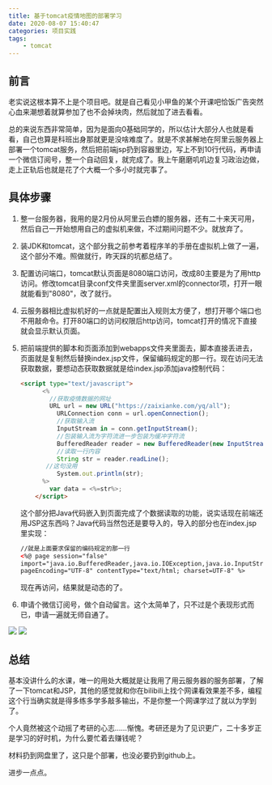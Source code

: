 ```yaml
---
title: 基于tomcat疫情地图的部署学习
date: 2020-08-07 15:40:47
categories: 项目实践
tags:
	- tomcat
---
```


## 前言

老实说这根本算不上是个项目吧。就是自己看见小甲鱼的某个开课吧恰饭广告突然心血来潮想着就算参加了也不会掉块肉，然后就加了进去看看。

<!--more-->

总的来说东西非常简单，因为是面向0基础同学的，所以估计大部分人也就是看看，自己也算是科班出身那就更是没啥难度了。就是不求甚解地在阿里云服务器上部署一个tomcat服务，然后把前端jsp扔到容器里边，写上不到10行代码，再申请一个微信订阅号，整一个自动回复，就完成了。我上午磨磨叽叽边复习政治边做，走上正轨后也就是花了个大概一个多小时就完事了。

## 具体步骤

1. 整一台服务器，我用的是2月份从阿里云白嫖的服务器，还有二十来天可用，然后自己一开始想用自己的虚拟机来做，不过期间问题不少。就放弃了。

2. 装JDK和tomcat，这个部分我之前参考着程序羊的手册在虚拟机上做了一遍，这个部分不难。照做就行，昨天踩的坑都总结了。

3. 配置访问端口，tomcat默认页面是8080端口访问，改成80主要是为了用http访问。修改tomcat目录conf文件夹里面server.xml的connector项，打开一眼就能看到"8080"，改了就行。

4. 云服务器相比虚拟机好的一点就是配置出入规则太方便了，想打开哪个端口也不用敲命令。打开80端口的访问权限后http访问，tomcat打开的情况下直接就会显示默认页面。

5. 把前端提供的脚本和页面添加到webapps文件夹里面去，脚本直接丢进去，页面就是复制然后替换index.jsp文件，保留编码规定的那一行。现在访问无法获取数据，要想动态获取数据就是给index.jsp添加java控制代码：

   ```html
   <script type="text/javascript">
         <%
           //获取疫情数据的网址
           URL url = new URL("https://zaixianke.com/yq/all");
             URLConnection conn = url.openConnection();
             //获取输入流
             InputStream in = conn.getInputStream();
             //包装输入流为字符流进一步包装为缓冲字符流
             BufferedReader reader = new BufferedReader(new InputStreamReader(in, StandardCharsets.UTF_8));
             //读取一行内容
             String str = reader.readLine();
       	  //这句没用
             System.out.println(str);
         %>
           var data = <%=str%>;
       </script>
   ```

   这个部分把Java代码嵌入到页面完成了个数据读取的功能，说实话现在前端还用JSP这东西吗？Java代码当然包还是要导入的，导入的部分也在index.jsp里实现：

   ```html
   //就是上面要求保留的编码规定的那一行
   <%@ page session="false"
   import="java.io.BufferedReader,java.io.IOException,java.io.InputStream,java.io.InputStreamReader,java.net.URL,java.net.URLConnection,java.nio.charset.StandardCharsets"
   pageEncoding="UTF-8" contentType="text/html; charset=UTF-8" %>
   ```

   现在再访问，结果就是动态的了。

6. 申请个微信订阅号，做个自动留言。这个太简单了，只不过是个表现形式而已，申请一遍就无师自通了。

<img src="https://cdn.jsdelivr.net/gh/meloveayu/blog_img@master/img/20200807163428.png"  />
<img src="https://cdn.jsdelivr.net/gh/meloveayu/blog_img@master/img/20200807163450.png"  />



## 总结

基本没讲什么的水课，唯一的用处大概就是让我用了用云服务器的服务部署，了解了一下tomcat和JSP，其他的感觉就和你在bilibili上找个网课看效果差不多，编程这个行当确实就是得多练多学多敲多输出，不是你整一个网课学过了就以为学到了。

个人竟然被这个动摇了考研的心志……惭愧。考研还是为了见识更广，二十多岁正是学习的好时机，为什么要忙着去赚钱呢？

材料扔到网盘里了，这只是个部署，也没必要扔到github上。

进步一点点。